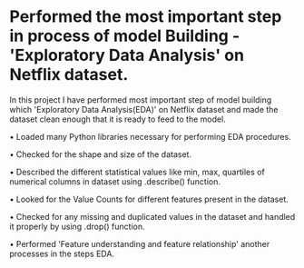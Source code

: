 # Performed the most important step in process of model Building - 'Exploratory Data Analysis' on Netflix dataset.

In this project I have performed most important step of model building which 'Exploratory Data Analysis(EDA)' on Netflix dataset and made the dataset clean enough that it is ready to feed to the model.

• Loaded many Python libraries necessary for performing EDA procedures.

• Checked for the shape and size of the dataset.

• Described the different statistical values like min, max, quartiles of numerical columns in dataset using .describe() function.

• Looked for the Value Counts for different features present in the dataset.

• Checked for any missing and duplicated values in the dataset and handled it properly by using .drop() function.

• Performed 'Feature understanding and feature relationship' another processes in the steps EDA.
